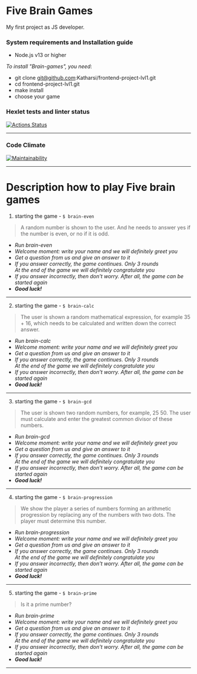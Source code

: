 # Five Brain Games

My first project as JS developer.

### System requirements and Installation guide

- Node.js v13 or higher

*To install "Brain-games", you need*:

- git clone git@github.com:Katharsi/frontend-project-lvl1.git
- cd frontend-project-lvl1.git
- make install
- choose your game

### Hexlet tests and linter status

[![Actions Status](https://github.com/Katharsi/frontend-project-lvl1/workflows/hexlet-check/badge.svg)](https://github.com/Katharsi/frontend-project-lvl1/actions)

___

### Code Climate

[![Maintainability](https://api.codeclimate.com/v1/badges/a99a88d28ad37a79dbf6/maintainability)](https://codeclimate.com/github/codeclimate/codeclimate/maintainability)

___

# Description how to play Five brain games

1. starting the game - ```$ brain-even```

>A random number is shown to the user. And he needs to answer yes if the number is even, or no if it is odd.

- *Run brain-even*
- *Welcome moment: write your name and we will definitely greet you*
- *Get a question from us and give an answer to it*
- *If you answer correctly, the game continues. Only 3 rounds</br>At the end of the game we will definitely congratulate you*
- *If you answer incorrectly, then don't worry. After all, the game can be started again*
- ***Good luck!***

___

2. starting the game - ```$ brain-calc```

>The user is shown a random mathematical expression, for example 35 + 16, which needs to be calculated and written down the correct answer.

- *Run brain-calc*
- *Welcome moment: write your name and we will definitely greet you*
- *Get a question from us and give an answer to it*
- *If you answer correctly, the game continues. Only 3 rounds</br>At the end of the game we will definitely congratulate you*
- *If you answer incorrectly, then don't worry. After all, the game can be started again*
- ***Good luck!***

___

3. starting the game - ```$ brain-gcd```

>The user is shown two random numbers, for example, 25 50. The user must calculate and enter the greatest common divisor of these numbers.

- *Run brain-gcd*
- *Welcome moment: write your name and we will definitely greet you*
- *Get a question from us and give an answer to it*
- *If you answer correctly, the game continues. Only 3 rounds</br>At the end of the game we will definitely congratulate you*
- *If you answer incorrectly, then don't worry. After all, the game can be started again*
- ***Good luck!***

___

4. starting the game - ```$ brain-progression```

>We show the player a series of numbers forming an arithmetic progression by replacing any of the numbers with two dots. The player must determine this number.

- *Run brain-progression*
- *Welcome moment: write your name and we will definitely greet you*
- *Get a question from us and give an answer to it*
- *If you answer correctly, the game continues. Only 3 rounds</br>At the end of the game we will definitely congratulate you*
- *If you answer incorrectly, then don't worry. After all, the game can be started again*
- ***Good luck!***

___

5. starting the game - ```$ brain-prime```

>Is it a prime number?

- *Run brain-prime*
- *Welcome moment: write your name and we will definitely greet you*
- *Get a question from us and give an answer to it*
- *If you answer correctly, the game continues. Only 3 rounds</br>At the end of the game we will definitely congratulate you*
- *If you answer incorrectly, then don't worry. After all, the game can be started again*
- ***Good luck!***

___
